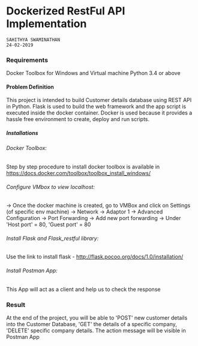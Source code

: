 # Dockerized RestFul API Implementation

```
SAHITHYA SWAMINATHAN
24-02-2019
```

### Requirements

Docker Toolbox for Windows and Virtual machine
Python 3.4 or above

#### Problem Definition

This project is intended to build Customer details database using REST API in Python. Flask is used to build the web framework and the app script is executed inside the docker container. Docker is used because it provides a hassle free environment to create, deploy and run scripts. 

##### Installations

###### Docker Toolbox: 
Step by step procedure to install docker toolbox is available in https://docs.docker.com/toolbox/toolbox_install_windows/

###### Configure VMbox to view localhost:
-> Once the docker machine is created, go to VMBox and click on Settings (of specific env machine) -> Network -> Adaptor 1 -> Advanced Configuration -> Port Forwarding -> Add new port forwarding -> Under 'Host port' = 80, 'Guest port' = 80

###### Install Flask and Flask_restful library:
Use the link to install flask - http://flask.pocoo.org/docs/1.0/installation/

###### Install Postman App:
This App will act as a client and help us to check the response

### Result

At the end of the project, you will be able to 'POST' new customer details into the Customer Database, 'GET' the details of a specific company, 'DELETE' specific company details. The action message will be visible in Postman App
